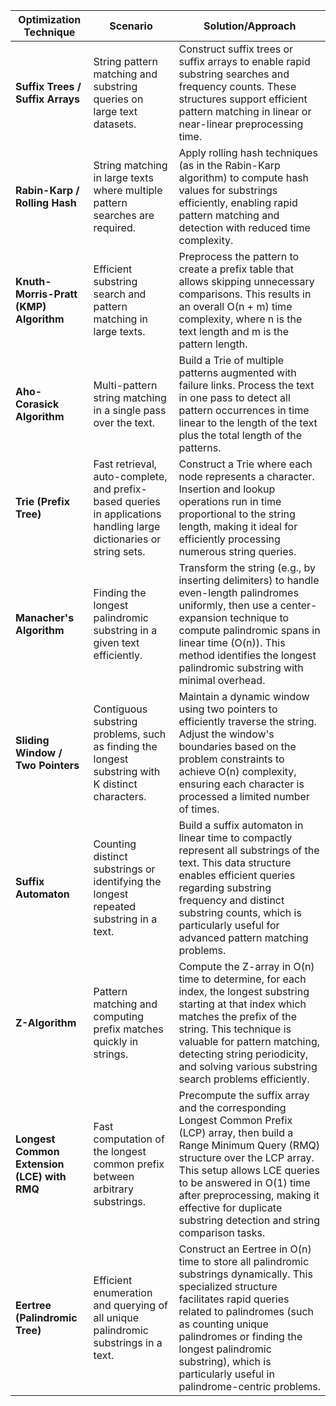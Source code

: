 | **Optimization Technique**            | **Scenario**                                                                                     | **Solution/Approach**                                                                                                                                                                                                                                                                                                                     |
|---------------------------------------|---------------------------------------------------------------------------------------------------|-------------------------------------------------------------------------------------------------------------------------------------------------------------------------------------------------------------------------------------------------------------------------------------------------------------------------------------------|
| **Suffix Trees / Suffix Arrays**      | String pattern matching and substring queries on large text datasets.                             | Construct suffix trees or suffix arrays to enable rapid substring searches and frequency counts. These structures support efficient pattern matching in linear or near-linear preprocessing time.                                                                                                                               |
| **Rabin-Karp / Rolling Hash**         | String matching in large texts where multiple pattern searches are required.                      | Apply rolling hash techniques (as in the Rabin-Karp algorithm) to compute hash values for substrings efficiently, enabling rapid pattern matching and detection with reduced time complexity.                                                                                                                                       |
| **Knuth-Morris-Pratt (KMP) Algorithm** | Efficient substring search and pattern matching in large texts.                                  | Preprocess the pattern to create a prefix table that allows skipping unnecessary comparisons. This results in an overall O(n + m) time complexity, where n is the text length and m is the pattern length.                                                                                                                                        |
| **Aho-Corasick Algorithm**             | Multi-pattern string matching in a single pass over the text.                                      | Build a Trie of multiple patterns augmented with failure links. Process the text in one pass to detect all pattern occurrences in time linear to the length of the text plus the total length of the patterns.                                                                                                                                    |
| **Trie (Prefix Tree)**                 | Fast retrieval, auto-complete, and prefix-based queries in applications handling large dictionaries or string sets.         | Construct a Trie where each node represents a character. Insertion and lookup operations run in time proportional to the string length, making it ideal for efficiently processing numerous string queries.                                                                                                                              |
| **Manacher's Algorithm**               | Finding the longest palindromic substring in a given text efficiently.                           | Transform the string (e.g., by inserting delimiters) to handle even-length palindromes uniformly, then use a center-expansion technique to compute palindromic spans in linear time (O(n)). This method identifies the longest palindromic substring with minimal overhead.                                                           |
| **Sliding Window / Two Pointers**      | Contiguous substring problems, such as finding the longest substring with K distinct characters.  | Maintain a dynamic window using two pointers to efficiently traverse the string. Adjust the window's boundaries based on the problem constraints to achieve O(n) complexity, ensuring each character is processed a limited number of times.                                                                                          |
| **Suffix Automaton**                   | Counting distinct substrings or identifying the longest repeated substring in a text.             | Build a suffix automaton in linear time to compactly represent all substrings of the text. This data structure enables efficient queries regarding substring frequency and distinct substring counts, which is particularly useful for advanced pattern matching problems.                                                          |
| **Z-Algorithm**                           | Pattern matching and computing prefix matches quickly in strings.                                | Compute the Z-array in O(n) time to determine, for each index, the longest substring starting at that index which matches the prefix of the string. This technique is valuable for pattern matching, detecting string periodicity, and solving various substring search problems efficiently.                                       |
| **Longest Common Extension (LCE) with RMQ** | Fast computation of the longest common prefix between arbitrary substrings.                      | Precompute the suffix array and the corresponding Longest Common Prefix (LCP) array, then build a Range Minimum Query (RMQ) structure over the LCP array. This setup allows LCE queries to be answered in O(1) time after preprocessing, making it effective for duplicate substring detection and string comparison tasks.                |
| **Eertree (Palindromic Tree)**            | Efficient enumeration and querying of all unique palindromic substrings in a text.                 | Construct an Eertree in O(n) time to store all palindromic substrings dynamically. This specialized structure facilitates rapid queries related to palindromes (such as counting unique palindromes or finding the longest palindromic substring), which is particularly useful in palindrome-centric problems.             |
